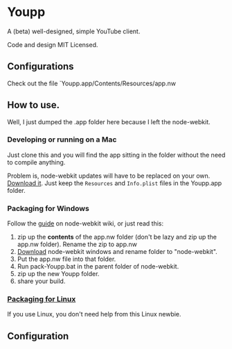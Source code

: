 # Youpp

A (beta) well-designed, simple YouTube client.

Code and design MIT Licensed. 

## Configurations

Check out the file `Youpp.app/Contents/Resources/app.nw

## How to use. 

Well, I just dumped the .app folder here because I left the node-webkit. 

### Developing or running on a Mac

Just clone this and you will find the app sitting in the folder without the need to compile anything. 

Problem is, node-webkit updates will have to be replaced on your own. [Download it](https://github.com/rogerwang/node-webkit/#downloads). Just keep the `Resources` and `Info.plist` files in the Youpp.app folder. 

### Packaging for Windows

Follow the [guide](https://github.com/rogerwang/node-webkit/wiki/How-to-package-and-distribute-your-apps#wiki-windows-1) on node-webkit wiki, or just read this:

1. zip up the **contents** of the app.nw folder (don't be lazy and zip up the app.nw folder). Rename the zip to app.nw
2. [Download](https://github.com/rogerwang/node-webkit/#downloads) node-webkit windows and rename folder to "node-webkit". 
3. Put the app.nw file into that folder. 
4. Run pack-Youpp.bat in the parent folder of node-webkit. 
5. zip up the new Youpp folder. 
6. share your build. 

### [Packaging for Linux](https://github.com/rogerwang/node-webkit/wiki/How-to-package-and-distribute-your-apps#wiki-linux)

If you use Linux, you don't need help from this Linux newbie. 

## Configuration